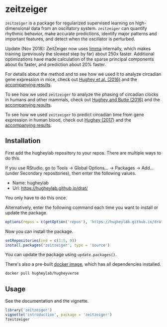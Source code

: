 # zeitzeiger
`zeitzeiger` is a package for regularized supervised learning on high-dimensional data from an oscillatory system. `zeitzeiger` can quantify rhythmic behavior, make accurate predictions, identify major patterns and important features, and detect when the oscillator is perturbed.

Update (Nov 2018): ZeitZeiger now uses [limma](https://doi.org/doi:10.18129/B9.bioc.limma) internally, which makes training (previously the slowest step by far) about 250x faster. Additional optimizations have made calculation of the sparse principal components about 6x faster, and prediction about 20% faster.

For details about the method and to see how we used it to analyze circadian gene expression in mice, check out [Hughey et al. (2016)](https://doi.org/10.1093/nar/gkw030) and the [accompanying results](https://doi.org/10.5061/dryad.hn8gp).

To see how we used `zeitzeiger` to analyze the phasing of circadian clocks in humans and other mammals, check out [Hughey and Butte (2016)](https://doi.org/10.1177/0748730416668049) and the [accompanying results](https://doi.org/10.5061/dryad.g928q).

To see how we used `zeitzeiger` to predict circadian time from gene expression in human blood, check out [Hughey (2017)](https://doi.org/10.1186/s13073-017-0406-4) and the [accompanying results](https://doi.org/10.6084/m9.figshare.3756375.v1).

## Installation
First add the hugheylab repository to your repos. There are multiple ways to do this.

If you use RStudio, go to Tools -> Global Options... -> Packages -> Add... (under Secondary repositories), then enter the following values.

- Name: hugheylab
- Url: https://hugheylab.github.io/drat/

You only have to do this once.

Alternatively, enter the following command each time you want to install or update the package.
```R
options(repos = c(getOption('repos'), 'https://hugheylab.github.io/drat/'))
```

Now you can install the package.
```R
setRepositories(ind = c(1:5, 9))
install.packages('zeitzeiger', type = 'source')
```
You can update the package using `update.packages()`.

There's also a pre-built [docker image](https://hub.docker.com/r/hugheylab/hugheyverse), which has all dependencies installed.
```bash
docker pull hugheylab/hugheyverse
```

## Usage
See the documentation and the vignette.
```R
library('zeitzeiger')
vignette('introduction', package = 'zeitzeiger')
?zeitzeiger
```
